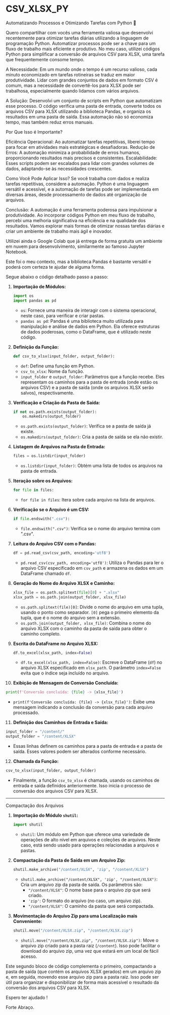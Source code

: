 # CSV_XLSX_PY

Automatizando Processos e Otimizando Tarefas com Python 🚀

Quero compartilhar com vocês uma ferramenta valiosa que desenvolvi recentemente para otimizar tarefas diárias utilizando a linguagem de programação Python. Automatizar processos pode ser a chave para um fluxo de trabalho mais eficiente e produtivo. No meu caso, utilizei códigos Python para simplificar a conversão de arquivos CSV para XLSX, uma tarefa que frequentemente consome tempo.

A Necessidade:
Em um mundo onde o tempo é um recurso valioso, cada minuto economizado em tarefas rotineiras se traduz em maior produtividade. Lidar com grandes conjuntos de dados em formato CSV é comum, mas a necessidade de convertê-los para XLSX pode ser trabalhosa, especialmente quando lidamos com vários arquivos.

A Solução:
Desenvolvi um conjunto de scripts em Python que automatizam esse processo. O código verifica uma pasta de entrada, converte todos os arquivos CSV para XLSX utilizando a biblioteca Pandas, e organiza os resultados em uma pasta de saída. Essa automação não só economiza tempo, mas também reduz erros manuais.

Por Que Isso é Importante?

Eficiência Operacional: Ao automatizar tarefas repetitivas, liberei tempo para focar em atividades mais estratégicas e desafiadoras.
Redução de Erros: A automação minimiza a probabilidade de erros humanos, proporcionando resultados mais precisos e consistentes.
Escalabilidade: Esses scripts podem ser escalados para lidar com grandes volumes de dados, adaptando-se às necessidades crescentes.

Como Você Pode Aplicar Isso?
Se você trabalha com dados e realiza tarefas repetitivas, considere a automação. Python é uma linguagem versátil e acessível, e a automação de tarefas pode ser implementada em diversas áreas, desde processamento de dados até organização de arquivos.

Conclusão:
A automação é uma ferramenta poderosa para impulsionar a produtividade. Ao incorporar códigos Python em meu fluxo de trabalho, percebi uma melhoria significativa na eficiência e na qualidade dos resultados. Vamos explorar mais formas de otimizar nossas tarefas diárias e criar um ambiente de trabalho mais ágil e inovador.

Utilizei ainda o Google Colab que já entrega de forma gratuita um ambiente em nuvem para desenvolvimento, similarmente ao famoso Jupyter Notebook.

Este foi o meu contexto, mas a biblioteca Pandas é bastante versátil e poderá com certeza te ajudar de alguma forma.


Segue abaixo o código detalhado passo a passo:


1. **Importação de Módulos:**
   ```python
   import os
   import pandas as pd
   ```
   - `os`: Fornece uma maneira de interagir com o sistema operacional, neste caso, para verificar e criar pastas.
   - `pandas as pd`: Pandas é uma biblioteca muito utilizada para manipulação e análise de dados em Python. Ela oferece estruturas de dados poderosas, como o DataFrame, que é utilizado neste código.

2. **Definição da Função:**
   ```python
   def csv_to_xlsx(input_folder, output_folder):
   ```
   - `def`: Define uma função em Python.
   - `csv_to_xlsx`: Nome da função.
   - `input_folder` e `output_folder`: Parâmetros que a função recebe. Eles representam os caminhos para a pasta de entrada (onde estão os arquivos CSV) e a pasta de saída (onde os arquivos XLSX serão salvos), respectivamente.

3. **Verificação e Criação da Pasta de Saída:**
   ```python
   if not os.path.exists(output_folder):
       os.makedirs(output_folder)
   ```
   - `os.path.exists(output_folder)`: Verifica se a pasta de saída já existe.
   - `os.makedirs(output_folder)`: Cria a pasta de saída se ela não existir.

4. **Listagem de Arquivos na Pasta de Entrada:**
   ```python
   files = os.listdir(input_folder)
   ```
   - `os.listdir(input_folder)`: Obtém uma lista de todos os arquivos na pasta de entrada.

5. **Iteração sobre os Arquivos:**
   ```python
   for file in files:
   ```
   - `for file in files`: Itera sobre cada arquivo na lista de arquivos.

6. **Verificação se o Arquivo é um CSV:**
   ```python
   if file.endswith(".csv"):
   ```
   - `file.endswith(".csv")`: Verifica se o nome do arquivo termina com ".csv".

7. **Leitura do Arquivo CSV com o Pandas:**
   ```python
   df = pd.read_csv(csv_path, encoding='utf8')
   ```
   - `pd.read_csv(csv_path, encoding='utf8')`: Utiliza o Pandas para ler o arquivo CSV especificado em `csv_path` e armazena os dados em um DataFrame chamado `df`.

8. **Geração do Nome do Arquivo XLSX e Caminho:**
   ```python
   xlsx_file = os.path.splitext(file)[0] + ".xlsx"
   xlsx_path = os.path.join(output_folder, xlsx_file)
   ```
   - `os.path.splitext(file)[0]`: Divide o nome do arquivo em uma tupla, usando o ponto como separador. `[0]` pega o primeiro elemento da tupla, que é o nome do arquivo sem a extensão.
   - `os.path.join(output_folder, xlsx_file)`: Combina o nome do arquivo XLSX com o caminho da pasta de saída para obter o caminho completo.

9. **Escrita do DataFrame no Arquivo XLSX:**
   ```python
   df.to_excel(xlsx_path, index=False)
   ```
   - `df.to_excel(xlsx_path, index=False)`: Escreve o DataFrame (`df`) no arquivo XLSX especificado em `xlsx_path`. O parâmetro `index=False` evita que o índice seja incluído no arquivo.

10. **Exibição de Mensagem de Conversão Concluída:**
   ```python
   print(f'Conversão concluída: {file} -> {xlsx_file}')
   ```
   - `print(f'Conversão concluída: {file} -> {xlsx_file}')`: Exibe uma mensagem indicando a conclusão da conversão para cada arquivo processado.

11. **Definição dos Caminhos de Entrada e Saída:**
   ```python
   input_folder = "/content/"
   output_folder = "/content/XLSX"
   ```
   - Essas linhas definem os caminhos para a pasta de entrada e a pasta de saída. Esses valores podem ser alterados conforme necessário.

12. **Chamada da Função:**
   ```python
   csv_to_xlsx(input_folder, output_folder)
   ```
   - Finalmente, a função `csv_to_xlsx` é chamada, usando os caminhos de entrada e saída definidos anteriormente. Isso inicia o processo de conversão dos arquivos CSV para XLSX.


---------------------------------------------------------------------------------------------------------------------------------------
Compactação dos Arquivos 

1. **Importação do Módulo `shutil`:**
   ```python
   import shutil
   ```
   - `shutil`: Um módulo em Python que oferece uma variedade de operações de alto nível em arquivos e coleções de arquivos. Neste caso, está sendo usado para operações relacionadas a arquivos e pastas.

2. **Compactação da Pasta de Saída em um Arquivo Zip:**
   ```python
   shutil.make_archive("/content/XLSX", 'zip', "/content/XLSX")
   ```
   - `shutil.make_archive("/content/XLSX", 'zip', "/content/XLSX")`: Cria um arquivo zip da pasta de saída. Os parâmetros são:
      - `"/content/XLSX"`: O nome base para o arquivo zip que será criado.
      - `'zip'`: O formato do arquivo (no caso, um arquivo zip).
      - `"/content/XLSX"`: O caminho da pasta que será compactada.

3. **Movimentação do Arquivo Zip para uma Localização mais Conveniente:**
   ```python
   shutil.move("/content/XLSX.zip", "/content/XLSX.zip")
   ```
   - `shutil.move("/content/XLSX.zip", "/content/XLSX.zip")`: Move o arquivo zip criado para a pasta raiz (`/content`). Isso pode facilitar o download do arquivo zip, uma vez que estará em um local de fácil acesso.

Este segundo bloco de código complementa o primeiro, compactando a pasta de saída (que contém os arquivos XLSX gerados) em um arquivo zip e, em seguida, movendo esse arquivo zip para a pasta raiz. Isso pode ser útil para organizar e disponibilizar de forma mais acessível o resultado da conversão dos arquivos CSV para XLSX.

Espero ter ajudado !

Forte Abraço.
